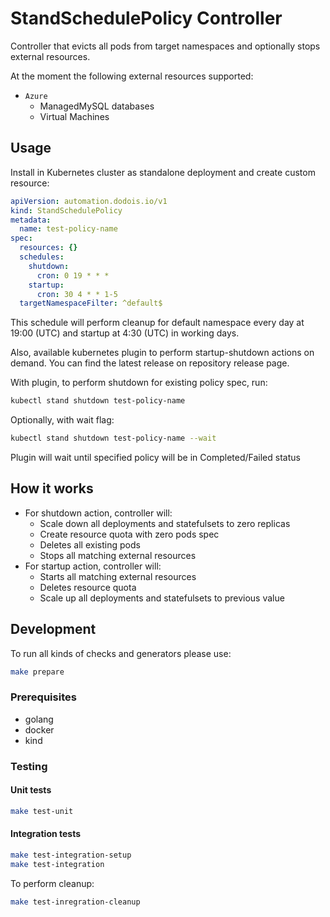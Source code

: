 # StandSchedulePolicy Controller

Controller that evicts all pods from target namespaces and optionally stops external resources.

At the moment the following external resources supported:

* `Azure`
  * ManagedMySQL databases
  * Virtual Machines

## Usage

Install in Kubernetes cluster as standalone deployment and create custom resource:

```yaml
apiVersion: automation.dodois.io/v1
kind: StandSchedulePolicy
metadata:
  name: test-policy-name
spec:
  resources: {}
  schedules:
    shutdown:
      cron: 0 19 * * *
    startup:
      cron: 30 4 * * 1-5
  targetNamespaceFilter: ^default$

```

This schedule will perform cleanup for default namespace every day at 19:00 (UTC) and startup at 4:30 (UTC) in working days.

Also, available kubernetes plugin to perform startup-shutdown actions on demand.
You can find the latest release on repository release page.

With plugin, to perform shutdown for existing policy spec, run:

```bash
kubectl stand shutdown test-policy-name
```

Optionally, with wait flag:

```bash
kubectl stand shutdown test-policy-name --wait
```

Plugin will wait until specified policy will be in Completed/Failed status

## How it works

* For shutdown action, controller will:
  * Scale down all deployments and statefulsets to zero replicas 
  * Create resource quota with zero pods spec
  * Deletes all existing pods
  * Stops all matching external resources
* For startup action, controller will:
  * Starts all matching external resources
  * Deletes resource quota
  * Scale up all deployments and statefulsets to previous value

## Development

To run all kinds of checks and generators please use:

```bash
make prepare
```

### Prerequisites

* golang
* docker
* kind

### Testing

#### Unit tests

```bash
make test-unit
```

#### Integration tests

```bash
make test-integration-setup
make test-integration
```

To perform cleanup:

```bash
make test-inregration-cleanup
```
